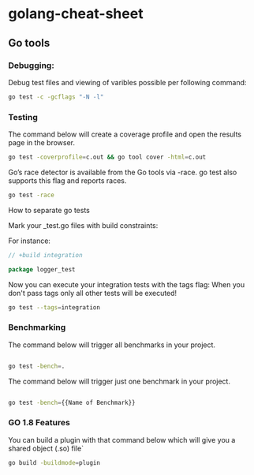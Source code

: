 # golang-cheat-sheet

## Go tools 

### Debugging:

Debug test files and viewing of varibles possible per following command:  

```bash 
go test -c -gcflags "-N -l"
```
### Testing

The command below will create a coverage profile and open the results page in the browser.

```bash
go test -coverprofile=c.out && go tool cover -html=c.out
```

Go’s race detector is available from the Go tools via -race. go test also supports this flag and reports races.

```bash
go test -race
```
How to separate go tests

Mark your _test.go files with build constraints:

For instance:
```go
// +build integration

package logger_test

```
Now you can execute your integration tests with the tags flag:
When you don't pass tags only all other tests will be executed!

```bash
go test --tags=integration
```

### Benchmarking


The command below will trigger all benchmarks in your project.

```bash

go test -bench=.

```

The command below will trigger just one benchmark in your project.

```bash

go test -bench={{Name of Benchmark}}

```

### GO 1.8 Features

You can build a plugin with that command below which will give you a shared object (.so) file`

```bash
go build -buildmode=plugin
```

